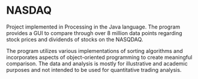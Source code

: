 # NASDAQ
Project implemented in Processing in the Java language. The program provides a GUI to compare through over 8 million data points regarding stock prices and dividends of stocks on the NASQDAQ.

The program utilizes various implementations of sorting algorithms and incorporates aspects of object-oriented programming to create meaningful comparison. The data and analysis is mostly for illustrative and academic purposes and not intended to be used for quantitative trading analysis.
